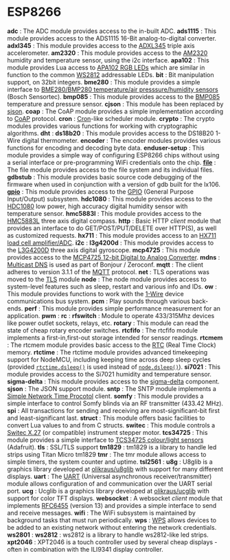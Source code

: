 # ESP8266
**adc**
: The ADC module provides access to the in-built ADC.
**ads1115**
: This module provides access to the ADS1115 16-Bit analog-to-digital converter.
**adxl345**
: This module provides access to the [ADXL345](https://www.sparkfun.com/products/9836) triple axis accelerometer.
**am2320**
: This module provides access to the [AM2320](https://akizukidenshi.com/download/ds/aosong/AM2320.pdf) humidity and temperature sensor, using the i2c interface.
**apa102**
: This module provides Lua access to [APA102 RGB LEDs](https://youtu.be/UYvC-hukz-0) which are similar in function to the common [WS2812](ws2812) addressable LEDs.
**bit**
: Bit manipulation support, on 32bit integers.
**bme280**
: This module provides a simple interface to [BME280/BMP280 temperature/air presssure/humidity sensors](http://www.bosch-sensortec.com/bst/products/all_products/bme280) (Bosch Sensortec).
**bmp085**
: This module provides access to the [BMP085](https://www.sparkfun.com/tutorials/253) temperature and pressure sensor.
**cjson**
: This module has been replaced by [sjson](sjson.md).
**coap**
: The CoAP module provides a simple implementation according to [CoAP](http://tools.ietf.org/html/rfc7252) protocol.
**cron**
: [Cron](https://en.wikipedia.org/wiki/Cron)-like scheduler module.
**crypto**
: The crypto modules provides various functions for working with cryptographic algorithms.
**dht**
: 
**ds18b20**
: This module provides access to the DS18B20 1-Wire digital thermometer.
**encoder**
: The encoder modules provides various functions for encoding and decoding byte data.
**enduser-setup**
: This module provides a simple way of configuring ESP8266 chips without using a serial interface or pre-programming WiFi credentials onto the chip.
**[file](file.md)**
: The file module provides access to the file system and its individual files.
**gdbstub**
: This module provides basic source code debugging of the firmware when used in conjunction with a version of gdb built for the lx106.
**[gpio](gpio.md)**
: This module provides access to the [GPIO](https://en.wikipedia.org/wiki/General-purpose_input/output) (General Purpose Input/Output) subsystem.
**hdc1080**
: This module provides access to the [HDC1080](http://www.ti.com/product/HDC1080) low power, high accuracy digital humidity sensor with temperature sensor.
**hmc5883l**
: This module provides access to the [HMC5883L](https://www.sparkfun.com/products/10530) three axis digital compass.
**http**
: Basic HTTP *client* module that provides an interface to do GET/POST/PUT/DELETE over HTTP(S), as well as customized requests.
**hx711**
: This module provides access to an [HX711 load cell amplifier/ADC](https://learn.sparkfun.com/tutorials/load-cell-amplifier-hx711-breakout-hookup-guide).
**i2c**
: 
**l3g4200d**
: This module provides access to the [L3G4200D](https://www.sparkfun.com/products/10612) three axis digital gyroscope.
**mcp4725**
: This module provides access to the [MCP4725 12-bit Digital to Analog Converter](http://ww1.microchip.com/downloads/en/DeviceDoc/22039d.pdf).
**mdns**
: [Multicast DNS](https://en.wikipedia.org/wiki/Multicast_DNS) is used as part of Bonjour / Zeroconf.
**mqtt**
: The client adheres to version 3.1.1 of the [MQTT](https://en.wikipedia.org/wiki/MQTT) protocol.
**net**
:  TLS operations was moved to the [TLS](tls.md) module 
**node**
: The node module provides access to system-level features such as sleep, restart and various info and IDs.
**ow**
: This module provides functions to work with the [1-Wire](https://en.wikipedia.org/wiki/1-Wire) device communications bus system.
**pcm**
: Play sounds through various back-ends.
**perf**
: This module provides simple performance measurement for an application.
**pwm**
: 
**rc**
: 
**rfswitch**
: Module to operate 433/315Mhz devices like power outlet sockets, relays, etc.
**rotary**
: This module can read the state of cheap rotary encoder switches.
**rtcfifo**
: The rtcfifo module implements a first-in,first-out storage intended for sensor readings.
**rtcmem**
: The rtcmem module provides basic access to the [RTC](https://en.wikipedia.org/wiki/Real-time_clock) (Real Time Clock) memory.
**rtctime**
: The rtctime module provides advanced timekeeping support for NodeMCU, including keeping time across deep sleep cycles (provided [`rtctime.dsleep()`](#rtctimedsleep) is used instead of [`node.dsleep()`](node.md#nodedsleep)).
**si7021**
: This module provides access to the Si7021 humidity and temperature sensor.
**sigma-delta**
: This module provides access to the [sigma-delta](https://en.wikipedia.org/wiki/Delta-sigma_modulation) component.
**sjson**
: The JSON support module.
**sntp**
: The SNTP module implements a [Simple Network Time Procotol](https://en.wikipedia.org/wiki/Network_Time_Protocol#SNTP) client.
**somfy**
: This module provides a simple interface to control Somfy blinds via an RF transmitter (433.42 MHz).
**spi**
: All transactions for sending and receiving are most-significant-bit first and least-significant last.
**struct**
: This module offers basic facilities to convert Lua values to and from C structs.
**switec**
: This module controls a [Switec X.27](http://www.jukenswisstech.com/?page_id=103) (or compatible) instrument stepper motor.
**tcs34725**
: This module provides a simple interface to [TCS34725 colour/light sensors](https://www.adafruit.com/product/1334) (Adafruit).
**tls**
: SSL/TLS support
**tm1829**
: tm1829 is a library to handle led strips using Titan Micro tm1829
**tmr**
: The tmr module allows access to simple timers, the system counter and uptime.
**tsl2561**
: 
**u8g**
: U8glib is a graphics library developed at [olikraus/u8glib](https://github.com/olikraus/u8glib) with support for many different displays.
**uart**
: The [UART](https://en.wikipedia.org/wiki/Universal_asynchronous_receiver/transmitter) (Universal asynchronous receiver/transmitter) module allows configuration of and communication over the UART serial port.
**ucg**
: Ucglib is a graphics library developed at [olikraus/ucglib](https://github.com/olikraus/ucglib) with support for color TFT displays.
**websocket**
: A websocket *client* module that implements [RFC6455](https://tools.ietf.org/html/rfc6455) (version 13) and provides a simple interface to send and receive messages.
**wifi**
: 	The WiFi subsystem is maintained by background tasks that must run periodically.
**wps**
: [WPS](https://en.wikipedia.org/wiki/Wi-Fi_Protected_Setup) allows devices to be added to an existing network without entering the network credentials.
**ws2801**
: 
**ws2812**
: ws2812 is a library to handle ws2812-like led strips.
**xpt2046**
: XPT2046 is a touch controller used by several cheap displays - often in combination with the ILI9341 display controller.
